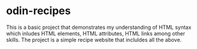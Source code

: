 # odin-recipes
This is a basic project that demonstrates my understanding of HTML syntax which inludes HTML elements, HTML attributes, HTML links among  other skills. The project is a simple recipe website that incluldes all the above.